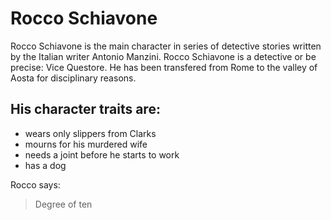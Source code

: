# Rocco Schiavone
Rocco Schiavone is the main character in series of detective stories written by the Italian writer Antonio Manzini.
Rocco Schiavone is a detective or be precise: Vice Questore. He has been transfered from Rome to the valley of Aosta for disciplinary reasons.

## His character traits are:
* wears only slippers from Clarks
* mourns for his murdered wife
* needs a joint before he starts to work
* has a dog

Rocco says:
> Degree of ten